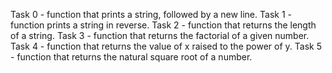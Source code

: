 Task 0 - function that prints a string, followed by a new line.
Task 1 - function prints a string in reverse.
Task 2 - function that returns the length of a string.
Task 3 - function that returns the factorial of a given number.
Task 4 - function that returns the value of x raised to the power of y.
Task 5 - function  that returns the natural square root of a number.
